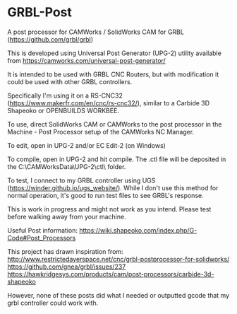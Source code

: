 # GRBL-Post
A post processor for CAMWorks / SolidWorks CAM for GRBL (https://github.com/grbl/grbl)

This is developed using Universal Post Generator (UPG-2) utility available from 
https://camworks.com/universal-post-generator/

It is intended to be used with GRBL CNC Routers, but with modification it could be used with other GRBL controllers.

Specifically I'm using it on a RS-CNC32 (https://www.makerfr.com/en/cnc/rs-cnc32/), similar to a Carbide 3D Shapeoko or OPENBUILDS WORKBEE.

To use, direct SolidWorks CAM or CAMWorks to the post processor in the Machine - Post Processor setup of the CAMWorks NC Manager.

To edit, open in UPG-2 and/or EC Edit-2 (on Windows)

To compile, open in UPG-2 and hit compile. The .ctl file will be deposited in the C:\CAMWorksData\UPG-2\ctl\ folder.

To test, I connect to my GRBL controller using UGS (https://winder.github.io/ugs_website/). While I don't use this method for normal operation, it's good to run test files to see GRBL's response. 

This is work in progress and might not work as you intend. Please test before walking away from your machine. 

Useful Post information:
https://wiki.shapeoko.com/index.php/G-Code#Post_Processors

This project has drawn inspiration from:
http://www.restrictedayerspace.net/cnc/grbl-postprocessor-for-solidworks/
https://github.com/gnea/grbl/issues/237
https://hawkridgesys.com/products/cam/post-processors/carbide-3d-shapeoko

However, none of these posts did what I needed or outputted gcode that my grbl controller could work with.
